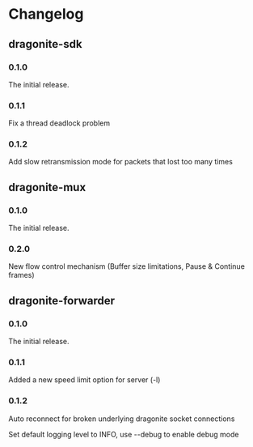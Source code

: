 # Changelog

## dragonite-sdk

### 0.1.0
The initial release.

### 0.1.1
Fix a thread deadlock problem

### 0.1.2

Add slow retransmission mode for packets that lost too many times

## dragonite-mux

### 0.1.0
The initial release.

### 0.2.0
New flow control mechanism (Buffer size limitations, Pause & Continue frames)

## dragonite-forwarder

### 0.1.0
The initial release.

### 0.1.1
Added a new speed limit option for server (-l)

### 0.1.2
Auto reconnect for broken underlying dragonite socket connections

Set default logging level to INFO, use --debug to enable debug mode